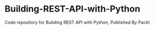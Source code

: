 # Building-REST-API-with-Python
Code repository for Building REST API with Python, Published By Packt

